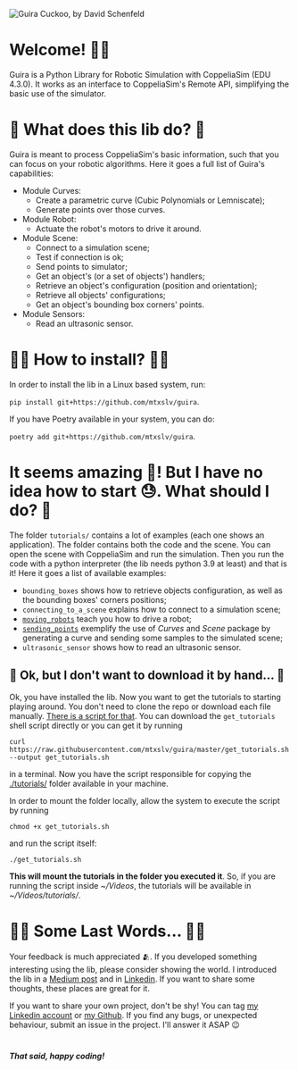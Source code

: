 ![Guira Cuckoo, by David Schenfeld](https://live.staticflickr.com/8117/8621923793_67f83e3a32_b.jpg)
# Welcome! 👋👋

Guira is a Python Library for Robotic Simulation with CoppeliaSim (EDU 4.3.0). It works as an interface to CoppeliaSim's Remote API, simplifying the basic use of the simulator.

# 🤔 What does this lib do? 🤔

Guira is meant to process CoppeliaSim's basic information, such that you can focus on your robotic algorithms. Here it goes a full list of Guira's capabilities:

- Module Curves:
    - Create a parametric curve (Cubic Polynomials or Lemniscate);
    - Generate points over those curves. 
- Module Robot:
    - Actuate the robot's motors to drive it around.
- Module Scene:
    - Connect to a simulation scene;
    - Test if connection is ok;
    - Send points to simulator;
    - Get an object's (or a set of objects') handlers;
    - Retrieve an object's configuration (position and orientation);
    - Retrieve all objects' configurations;
    - Get an object's bounding box corners' points.
- Module Sensors:
    - Read an ultrasonic sensor.

#  👩‍💻 How to install? 👨‍💻

In order to install the lib in a Linux based system, run:

```pip install git+https://github.com/mtxslv/guira```.

If you have Poetry available in your system, you can do:

```poetry add git+https://github.com/mtxslv/guira```.

# It seems amazing 🤩! But I have no idea how to start 😓. What should I do? 🧐

The folder `tutorials/` contains a lot of examples (each one shows an application). The folder contains both the code and the scene. You can open the scene with CoppeliaSim and run the simulation. Then you run the code with a python interpreter (the lib needs python 3.9 at least) and that is it! Here it goes a list of available examples:

* `bounding_boxes` shows how to retrieve objects configuration, as well as the bounding boxes' corners positions;
* `connecting_to_a_scene` explains how to connect to a simulation scene;
* [`moving_robots`](https://youtu.be/07_oNcmhMhY) teach you how to drive a robot;
* [`sending_points`](https://youtu.be/M4mCUekoWF8) exemplify the use of _Curves_ and _Scene_ package by generating a curve and sending some samples to the simulated scene;
* `ultrasonic_sensor` shows how to read an ultrasonic sensor.

## 👀 Ok, but I don't want to download it by hand... 👀

Ok, you have installed the lib. Now you want to get the tutorials to starting playing around. You don't need to clone the repo or download each file manually. [There is a script for that](https://github.com/mtxslv/guira/blob/master/get_tutorials.sh). You can download the `get_tutorials` shell script directly or you can get it by running

```shell
curl https://raw.githubusercontent.com/mtxslv/guira/master/get_tutorials.sh --output get_tutorials.sh
```

in a terminal. Now you have the script responsible for copying the [./tutorials/](https://github.com/mtxslv/guira/tree/master/tutorials) folder available in your machine. 

In order to mount the folder locally, allow the system to execute the script by running

```shell
chmod +x get_tutorials.sh
```

and run the script itself:

```shell
./get_tutorials.sh
```

**This will mount the tutorials in the folder you executed it**. So, if you are running the script inside _~/Videos_, the tutorials will be available in _~/Videos/tutorials/_.

# ✍🏼 Some Last Words... ✍🏼

Your feedback is much appreciated 🫂. If you developed something interesting using the lib, please consider showing the world. I introduced the lib in a [Medium post](https://medium.com/@mateus.d.assis.silva/learning-robotics-made-easier-536ec16a4b8a) and in [Linkedin](https://www.linkedin.com/posts/mateus-assis-013a46140_learning-robotics-made-easier-activity-7020390171539836929-mCQM?utm_source=share&utm_medium=member_desktop). If you want to share some thoughts, these places are great for it. 

If you want to share your own project, don't be shy! You can tag [my Linkedin account](https://www.linkedin.com/in/mateus-assis-013a46140/) or [my Github](https://github.com/mtxslv/). If you find any bugs, or unexpected behaviour, submit an issue in the project. I'll answer it ASAP 😉

#

_**That said, happy coding!**_
